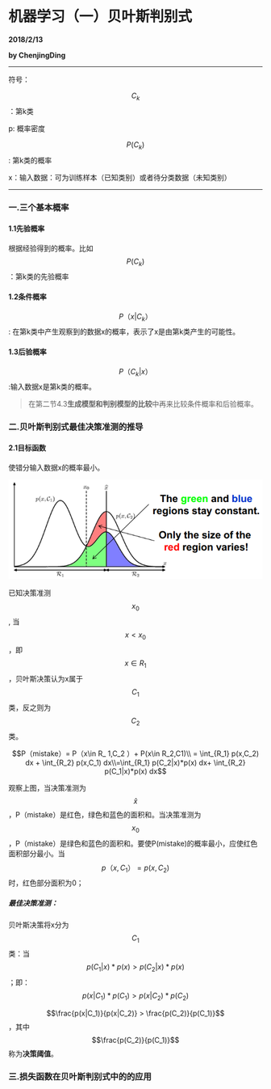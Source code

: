 # 机器学习（一）贝叶斯判别式

**2018/2/13**

**by ChenjingDing**

---

符号：

$$C_k$$：第k类

p: 概率密度

$$P(C_k)$$: 第k类的概率

x：输入数据：可为训练样本（已知类别）或者待分类数据（未知类别）

---

### 一.三个基本概率

#### 1.1先验概率

根据经验得到的概率。比如$$P(C_k)$$：第k类的先验概率

#### 1.2条件概率

$$P（x|C_k）$$: 在第k类中产生观察到的数据x的概率，表示了x是由第k类产生的可能性。

#### 1.3后验概率

$$P（C_k|x）$$:输入数据x是第k类的概率。

> 在第二节4.3**生成模型和判别模型的比较**中再来比较条件概率和后验概率。

### 二.贝叶斯判别式最佳决策准测的推导

#### 2.1目标函数

使错分输入数据x的概率最小。

![](/assets/1.2.2.1贝叶斯判别式最小化错分概率.png)

已知决策准测$$x_0$$, 当$$x < x_0$$，即$$x \in R_1$$，贝叶斯决策认为x属于$$C_1$$类，反之则为$$C_2$$类。

$$P（mistake）= P（x\in R_            1,C_2 ）+ P(x\in R_2,C1)\\ = \int_{R_1} p(x,C_2) dx + \int_{R_2} p(x,C_1) dx\\=\int_{R_1} p(C_2|x)*p(x) dx+ \int_{R_2} p(C_1|x)*p(x) dx$$

观察上图，当决策准测为$$\widehat{x}$$，P（mistake）是红色，绿色和蓝色的面积和。当决策准测为$$x_0$$，P（mistake）是绿色和蓝色的面积和。要使P\(mistake\)的概率最小，应使红色面积部分最小。当$$p（x,C_1）= p(x,C_2)$$时，红色部分面积为0；

##### 最佳决策准测：

贝叶斯决策将x分为$$C_1$$类：当$$p(C_1|x)*p(x) >p(C_2|x)*p(x)$$；即：$$p(x|C_1)*p(C_1) >p(x|C_2)*p(C_2)$$

$$\frac{p(x|C_1)}{p(x|C_2)} > \frac{p(C_2)}{p(C_1)}$$，其中$$\frac{p(C_2)}{p(C_1)}$$称为**决策阈值**。

### 三.损失函数在贝叶斯判别式中的的应用



